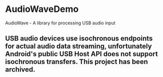 # AudioWaveDemo
 AudioWave - A library for processing USB audio input

## USB audio devices use isochronous endpoints for actual audio data streaming, unfortunately Android's public USB Host API does not support isochronous transfers. This project has been archived.
